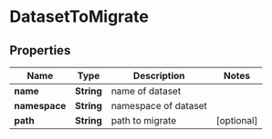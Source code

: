 

# DatasetToMigrate

## Properties

Name | Type | Description | Notes
------------ | ------------- | ------------- | -------------
**name** | **String** | name of dataset | 
**namespace** | **String** | namespace of dataset | 
**path** | **String** | path to migrate |  [optional]



